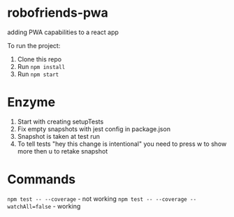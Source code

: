 # robofriends-pwa

adding PWA capabilities to a react app

To run the project:

1. Clone this repo
2. Run `npm install`
3. Run `npm start`

# Enzyme

1. Start with creating setupTests
2. Fix empty snapshots with jest config in package.json
3. Snapshot is taken at test run
4. To tell tests "hey this change is intentional" you need to press w to show more then u to retake snapshot

# Commands

`npm test -- --coverage` - not working
`npm test -- --coverage --watchAll=false` - working

